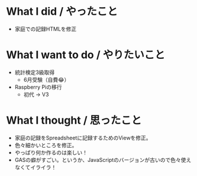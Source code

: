 # What I did / やったこと
- 家庭での記録HTMLを修正

# What I want to do / やりたいこと
- 統計検定3級取得
  - 6月受験（自費😂）
- Raspberry Piの移行
  - 初代 → V3

# What I thought / 思ったこと
- 家庭の記録をSpreadsheetに記録するためのViewを修正。
- 色々細かいところを修正。
- やっぱり何か作るのは楽しい！
- GASの癖がすごい。というか、JavaScriptのバージョンが古いので色々使えなくてイライラ！
